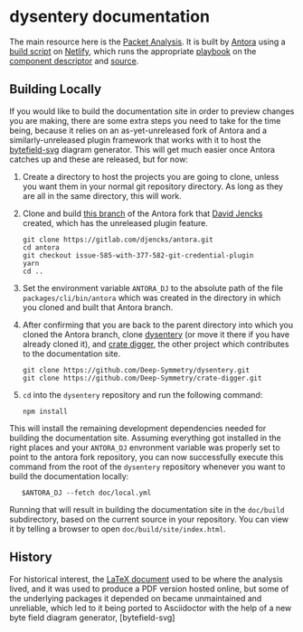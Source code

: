 # dysentery documentation

The main resource here is the [Packet
Analysis](https://djl-analysis.deepsymmetry.org/). It is built by
[Antora](https://antora.org) using a [build script](build.sh) on
[Netlify](https://netlify.com), which runs the appropriate
[playbook](netlify.yml) on the [component descriptor](antora.yml) and
[source](modules/ROOT).

## Building Locally

If you would like to build the documentation site in order to preview
changes you are making, there are some extra steps you need to take
for the time being, because it relies on an as-yet-unreleased fork of
Antora and a similarly-unreleased plugin framework that works with it
to host the
[bytefield-svg](https://github.com/Deep-Symmetry/bytefield-svg#bytefield-svg)
diagram generator. This will get much easier once Antora catches up
and these are released, but for now:

1. Create a directory to host the projects you are going to clone,
   unless you want them in your normal git repository directory. As
   long as they are all in the same directory, this will work.

2. Clone and build [this
   branch](https://gitlab.com/djencks/antora/-/tree/issue-585-with-377-582-git-credential-plugin)
   of the Antora fork that [David Jencks](https://gitlab.com/djencks)
   created, which has the unreleased plugin feature.

       git clone https://gitlab.com/djencks/antora.git
       cd antora
       git checkout issue-585-with-377-582-git-credential-plugin
       yarn
       cd ..

4. Set the environment variable `ANTORA_DJ` to the absolute path of
   the file `packages/cli/bin/antora` which was created in the
   directory in which you cloned and built that Antora branch.

5. After confirming that you are back to the parent directory into
   which you cloned the Antora branch, clone
   [dysentery](https://github.com/Deep-Symmetry/dysentery) (or move it
   there if you have already cloned it), and [crate
   digger](https://github.com/Deep-Symmetry/crate-digger), the other
   project which contributes to the documentation site.

       git clone https://github.com/Deep-Symmetry/dysentery.git
       git clone https://github.com/Deep-Symmetry/crate-digger.git

7. `cd` into the `dysentery` repository and run the following command:

       npm install

This will install the remaining development dependencies needed for
building the documentation site. Assuming everything got installed in
the right places and your `ANTORA_DJ` envronment variable was properly
set to point to the antora fork repository, you can now successfully
execute this command from the root of the `dysentery` repository
whenever you want to build the documentation locally:

       $ANTORA_DJ --fetch doc/local.yml

Running that will result in building the documentation site in the
`doc/build` subdirectory, based on the current source in your
repository. You can view it by telling a browser to open
`doc/build/site/index.html`.

## History

For historical interest, the [LaTeX document](Analysis.tex) used to be
where the analysis lived, and it was used to produce a PDF version
hosted online, but some of the underlying packages it depended on
became unmaintained and unreliable, which led to it being ported to
Asciidoctor with the help of a new byte field diagram generator,
[bytefield-svg]
